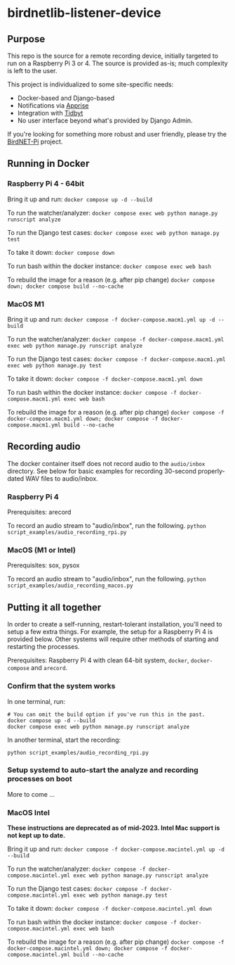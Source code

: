 # birdnetlib-listener-device

## Purpose

This repo is the source for a remote recording device, initially targeted to run on a Raspberry Pi 3 or 4. The source is provided as-is; much complexity is left to the user.

This project is individualized to some site-specific needs:
* Docker-based and Django-based
* Notifications via [Apprise](https://pypi.org/project/apprise/)
* Integration with [Tidbyt](https://tidbyt.com/)
* No user interface beyond what's provided by Django Admin.

If you're looking for something more robust and user friendly, please try the [BirdNET-Pi](https://github.com/mcguirepr89/BirdNET-Pi) project.

## Running in Docker

### Raspberry Pi 4 - 64bit

Bring it up and run:
`docker compose up -d --build`

To run the watcher/analyzer:
`docker compose exec web python manage.py runscript analyze`

To run the Django test cases:
`docker compose exec web python manage.py test`

To take it down:
`docker compose down`

To run bash within the docker instance:
`docker compose exec web bash`

To rebuild the image for a reason (e.g. after pip change)
`docker compose down; docker compose build --no-cache`

### MacOS M1

Bring it up and run:
`docker compose -f docker-compose.macm1.yml up -d --build`

To run the watcher/analyzer:
`docker compose -f docker-compose.macm1.yml exec web python manage.py runscript analyze`

To run the Django test cases:
`docker compose -f docker-compose.macm1.yml exec web python manage.py test`

To take it down:
`docker compose -f docker-compose.macm1.yml down`

To run bash within the docker instance:
`docker compose -f docker-compose.macm1.yml exec web bash`

To rebuild the image for a reason (e.g. after pip change)
`docker compose -f docker-compose.macm1.yml down; docker compose -f docker-compose.macm1.yml build --no-cache`


## Recording audio

The docker container itself does not record audio to the `audio/inbox` directory. See below for basic examples for recording 30-second properly-dated WAV files to audio/inbox.

### Raspberry Pi 4

Prerequisites: arecord

To record an audio stream to "audio/inbox", run the following.
`python script_examples/audio_recording_rpi.py`

### MacOS (M1 or Intel)

Prerequisites: sox, pysox

To record an audio stream to "audio/inbox", run the following.
`python script_examples/audio_recording_macos.py`

## Putting it all together

In order to create a self-running, restart-tolerant installation, you'll need to setup a few extra things. For example, the setup for a Raspberry Pi 4 is provided below. Other systems will require other methods of starting and restarting the processes.

Prerequisites: Raspberry Pi 4 with clean 64-bit system, `docker`, `docker-compose` and `arecord`.

### Confirm that the system works

In one terminal, run:

```
# You can omit the build option if you've run this in the past.
docker compose up -d --build
docker compose exec web python manage.py runscript analyze
```

In another terminal, start the recording:

```
python script_examples/audio_recording_rpi.py
```

### Setup systemd to auto-start the analyze and recording processes on boot

<snip> More to come ...


### MacOS Intel

**These instructions are deprecated as of mid-2023. Intel Mac support is not kept up to date.**

Bring it up and run:
`docker compose -f docker-compose.macintel.yml up -d --build`

To run the watcher/analyzer:
`docker compose -f docker-compose.macintel.yml exec web python manage.py runscript analyze`

To run the Django test cases:
`docker compose -f docker-compose.macintel.yml exec web python manage.py test`

To take it down:
`docker compose -f docker-compose.macintel.yml down`

To run bash within the docker instance:
`docker compose -f docker-compose.macintel.yml exec web bash`

To rebuild the image for a reason (e.g. after pip change)
`docker compose -f docker-compose.macintel.yml down; docker compose -f docker-compose.macintel.yml build --no-cache`